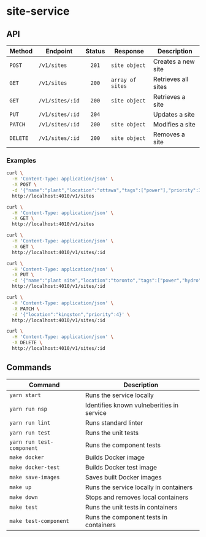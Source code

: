 # site-service

## API

| Method   | Endpoint        | Status | Response         | Description         |
|----------|-----------------|:------:|------------------|---------------------|
| `POST`   | `/v1/sites`     | `201`  | `site object`    | Creates a new site  |
| `GET`    | `/v1/sites`     | `200`  | `array of sites` | Retrieves all sites |
| `GET`    | `/v1/sites/:id` | `200`  | `site object`    | Retrieves a site    |
| `PUT`    | `/v1/sites/:id` | `204`  |                  | Updates a site      |
| `PATCH`  | `/v1/sites/:id` | `200`  | `site object`    | Modifies a site     |
| `DELETE` | `/v1/sites/:id` | `200`  | `site object`    | Removes a site      |

### Examples

```bash
curl \
  -H 'Content-Type: application/json' \
  -X POST \
  -d '{"name":"plant","location":"ottawa","tags":["power"],"priority":3}' \
  http://localhost:4010/v1/sites

curl \
  -H 'Content-Type: application/json' \
  -X GET \
  http://localhost:4010/v1/sites

curl \
  -H 'Content-Type: application/json' \
  -X GET \
  http://localhost:4010/v1/sites/:id

curl \
  -H 'Content-Type: application/json' \
  -X PUT \
  -d '{"name":"plant site","location":"toronto","tags":["power","hydro"],"priority":2}' \
  http://localhost:4010/v1/sites/:id

curl \
  -H 'Content-Type: application/json' \
  -X PATCH \
  -d '{"location":"kingston","priority":4}' \
  http://localhost:4010/v1/sites/:id

curl \
  -H 'Content-Type: application/json' \
  -X DELETE \
  http://localhost:4010/v1/sites/:id
```

## Commands

| Command                   | Description                                |
|---------------------------|--------------------------------------------|
| `yarn start`              | Runs the service locally                   |
| `yarn run nsp`            | Identifies known vulneberities in service  |
| `yarn run lint`           | Runs standard linter                       |
| `yarn run test`           | Runs the unit tests                        |
| `yarn run test-component` | Runs the component tests                   |
| `make docker`             | Builds Docker image                        |
| `make docker-test`        | Builds Docker test image                   |
| `make save-images`        | Saves built Docker images                  |
| `make up`                 | Runs the service locally in containers     |
| `make down`               | Stops and removes local containers         |
| `make test`               | Runs the unit tests in containers          |
| `make test-component`     | Runs the component tests in containers     |
